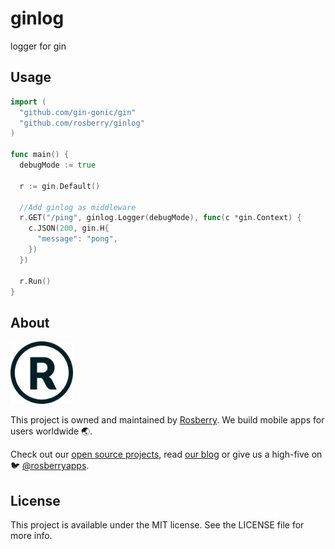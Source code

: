 # ginlog
logger for gin

## Usage
```go
import (
  "github.com/gin-gonic/gin"
  "github.com/rosberry/ginlog"
)

func main() {
  debugMode := true
  
  r := gin.Default()
	
  //Add ginlog as middleware
  r.GET("/ping", ginlog.Logger(debugMode), func(c *gin.Context) {
    c.JSON(200, gin.H{
      "message": "pong",
    })
  })
  
  r.Run()
}
```

## About

<img src="https://github.com/rosberry/Foundation/blob/master/Assets/full_logo.png?raw=true" height="100" />

This project is owned and maintained by [Rosberry](http://rosberry.com). We build mobile apps for users worldwide 🌏.

Check out our [open source projects](https://github.com/rosberry), read [our blog](https://medium.com/@Rosberry) or give us a high-five on 🐦 [@rosberryapps](http://twitter.com/RosberryApps).

## License

This project is available under the MIT license. See the LICENSE file for more info.
